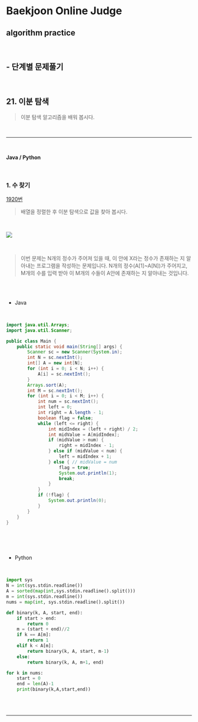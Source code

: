 # Baekjoon Online Judge

## algorithm practice
<br>

## - 단계별 문제풀기
<br>

## 21. 이분 탐색

> 이분 탐색 알고리즘을 배워 봅시다.

<br>

---

<br>

**Java / Python**

<br>

### 1. 수 찾기
[1920번](https://www.acmicpc.net/problem/1920) 
> 배열을 정렬한 후 이분 탐색으로 값을 찾아 봅시다.

<br>

![](https://images.velog.io/images/jini_eun/post/f3151fd6-ec82-4f2a-81c7-a1ba910e2f24/image.png)

<br>

> 이번 문제는 N개의 정수가 주어져 있을 때, 이 안에 X라는 정수가 존재하는 지 알아내는 프로그램을 작성하는 문제입니다. N개의 정수(A[1]~A[N])가 주어지고, M개의 수를 입력 받아 이 M개의 수들이 A안에 존재하는 지 알아내는 것입니다. 

<br><br>

- Java

<br>

```java
import java.util.Arrays;
import java.util.Scanner;

public class Main {
    public static void main(String[] args) {
        Scanner sc = new Scanner(System.in);
        int N = sc.nextInt();
        int[] A = new int[N];
        for (int i = 0; i < N; i++) {
            A[i] = sc.nextInt();
        }
        Arrays.sort(A);
        int M = sc.nextInt();
        for (int i = 0; i < M; i++) {
            int num = sc.nextInt();
            int left = 0;
            int right = A.length - 1;
            boolean flag = false;
            while (left <= right) {
                int midIndex = (left + right) / 2;
                int midValue = A[midIndex];
                if (midValue > num) {
                    right = midIndex - 1;
                } else if (midValue < num) {
                    left = midIndex + 1;
                } else { // midValue = num
                    flag = true;
                    System.out.println(1);
                    break;
                }
            }
            if (!flag) {
                System.out.println(0);
            }
        }
    }
}
```


<br><br><br>

- Python 

<br>

```python
import sys
N = int(sys.stdin.readline())
A = sorted(map(int,sys.stdin.readline().split()))
m = int(sys.stdin.readline())
nums = map(int, sys.stdin.readline().split())

def binary(k, A, start, end):
    if start > end:
        return 0
    m = (start + end)//2
    if k == A[m]:
        return 1
    elif k < A[m]:
        return binary(k, A, start, m-1)
    else:
        return binary(k, A, m+1, end)

for k in nums:
    start = 0
    end = len(A)-1
    print(binary(k,A,start,end))
```

<br><br>

---

<br>

